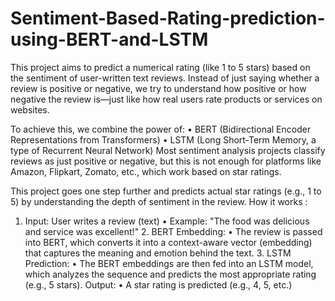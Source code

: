 # Sentiment-Based-Rating-prediction-using-BERT-and-LSTM
This project aims to predict a numerical rating (like 1 to 5 stars) based on the sentiment of user-written text reviews. Instead of just saying whether a review is positive or negative, we try to understand how positive or how negative the review is—just like how real users rate products or services on websites.

To achieve this, we combine the power of:
	•	BERT (Bidirectional Encoder Representations from Transformers)
	•	LSTM (Long Short-Term Memory, a type of Recurrent Neural Network)
Most sentiment analysis projects classify reviews as just positive or negative, but this is not enough for platforms like Amazon, Flipkart, Zomato, etc., which work based on star ratings.

This project goes one step further and predicts actual star ratings (e.g., 1 to 5) by understanding the depth of sentiment in the review.
How it works : 
1.	Input: User writes a review (text)
	•	Example: "The food was delicious and service was excellent!"
	2.	BERT Embedding:
	•	The review is passed into BERT, which converts it into a context-aware vector (embedding) that captures the meaning and emotion behind the text.
	3.	LSTM Prediction:
	•	The BERT embeddings are then fed into an LSTM model, which analyzes the sequence and predicts the most appropriate rating (e.g., 5 stars).
Output:
	•	A star rating is predicted (e.g., 4, 5, etc.)
